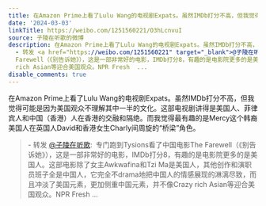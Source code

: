 ```yaml
---
title: 在Amazon Prime上看了Lulu Wang的电视剧Expats。虽然IMDb打分不高，但我觉得可能是因为美国观众不理解其中一半的文化。这部电视剧讲得是美国人、菲律宾人和中国...
date: '2024-03-03'
linkTitle: https://weibo.com/1251560221/O3hLcnvuI
source: 子陵在听歌的微博
description: 在Amazon Prime上看了Lulu Wang的电视剧Expats。虽然IMDb打分不高，但我觉得可能是因为美国观众不理解其中一半的文化。这部电视剧讲得是美国人、菲律宾人和中国（香港）人在香港的交融和隔绝。而我觉得最有趣的是Mercy这个韩裔美国人在英国人David和香港女生Charly间周旋的“桥梁”角色。<br><blockquote>
  - 转发 <a href="https://weibo.com/1251560221" target="_blank">@子陵在听歌</a>: 专门跑到Tysions看了中国电影The
  Farewell（《别告诉她》），这是一部非常好的电影，IMDb打分8，有趣的是电影院更多的是美国人。这部电影除了女主Awkwafina和Tzi Ma是美国人，其他创作和演职员班子全是中国人，它完全不drama地把中国人的情感展现的淋漓尽致，而且冲淡了美国元素，更加侧重中国元素，并不像Crazy
  rich Asian等迎合美国观众。NPR Fresh  ...
disable_comments: true
---
```

在Amazon Prime上看了Lulu Wang的电视剧Expats。虽然IMDb打分不高，但我觉得可能是因为美国观众不理解其中一半的文化。这部电视剧讲得是美国人、菲律宾人和中国（香港）人在香港的交融和隔绝。而我觉得最有趣的是Mercy这个韩裔美国人在英国人David和香港女生Charly间周旋的“桥梁”角色。<br><blockquote> - 转发 <a href="https://weibo.com/1251560221" target="_blank">@子陵在听歌</a>: 专门跑到Tysions看了中国电影The Farewell（《别告诉她》），这是一部非常好的电影，IMDb打分8，有趣的是电影院更多的是美国人。这部电影除了女主Awkwafina和Tzi Ma是美国人，其他创作和演职员班子全是中国人，它完全不drama地把中国人的情感展现的淋漓尽致，而且冲淡了美国元素，更加侧重中国元素，并不像Crazy rich Asian等迎合美国观众。NPR Fresh  ...